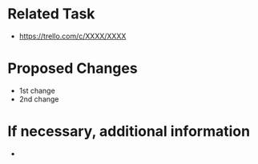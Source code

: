 # Related Task

- https://trello.com/c/XXXX/XXXX

# Proposed Changes

- 1st change
- 2nd change

# If necessary, additional information

-
